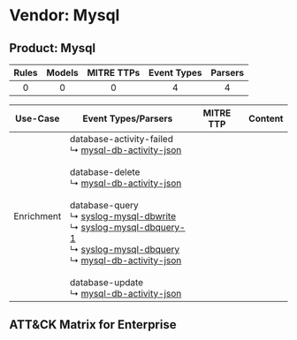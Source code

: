 Vendor: Mysql
=============
Product: Mysql
--------------
| Rules | Models | MITRE TTPs | Event Types | Parsers |
|:-----:|:------:|:----------:|:-----------:|:-------:|
|   0   |   0    |     0      |      4      |    4    |

|  Use-Case  | Event Types/Parsers                                                                                                                                                                                                                                                                                                                                                                                                                                                                                                                                                                                                                                                          | MITRE TTP | Content                                        |
|:----------:| ---------------------------------------------------------------------------------------------------------------------------------------------------------------------------------------------------------------------------------------------------------------------------------------------------------------------------------------------------------------------------------------------------------------------------------------------------------------------------------------------------------------------------------------------------------------------------------------------------------------------------------------------------------------------------- | --------- | ---------------------------------------------- |
| Enrichment |  database-activity-failed<br> ↳ [mysql-db-activity-json](Parsers/parserContent_mysql-db-activity-json.md)<br><br> database-delete<br> ↳ [mysql-db-activity-json](Parsers/parserContent_mysql-db-activity-json.md)<br><br> database-query<br> ↳ [syslog-mysql-dbwrite](Parsers/parserContent_syslog-mysql-dbwrite.md)<br> ↳ [syslog-mysql-dbquery-1](Parsers/parserContent_syslog-mysql-dbquery-1.md)<br> ↳ [syslog-mysql-dbquery](Parsers/parserContent_syslog-mysql-dbquery.md)<br> ↳ [mysql-db-activity-json](Parsers/parserContent_mysql-db-activity-json.md)<br><br> database-update<br> ↳ [mysql-db-activity-json](Parsers/parserContent_mysql-db-activity-json.md)<br> |           | [](Rules_Models/r_m_mysql_mysql_Enrichment.md) |

ATT&CK Matrix for Enterprise
----------------------------
